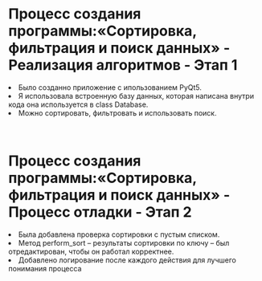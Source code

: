 <h1><b>Процесс создания программы:«Сортировка, фильтрация и поиск данных» - Реализация алгоритмов - Этап 1</b></h1>
<form><p><li>Было созданно приложение с ипользованием PyQt5.</li>
<li>Я использовала встроенную базу данных, которая написана внутри кода она используется в class Database.</li>
<li>Можно сортировать, фильтровать и использовать поиск.</li></p>
</form>
<br>
<h1><b>Процесс создания программы:«Сортировка, фильтрация и поиск данных» - Процесс отладки - Этап 2</b></h1>
<form><p><li>Была добавлена проверка сортировки с пустым списком.</li>
<li>Метод perform_sort – результаты сортировки по ключу – был отредактирован, чтобы он работал корректнее.</li>
<li>Добавлено логирование после каждого действия для лучшего понимания процесса</li></p>
</form>
<br>
